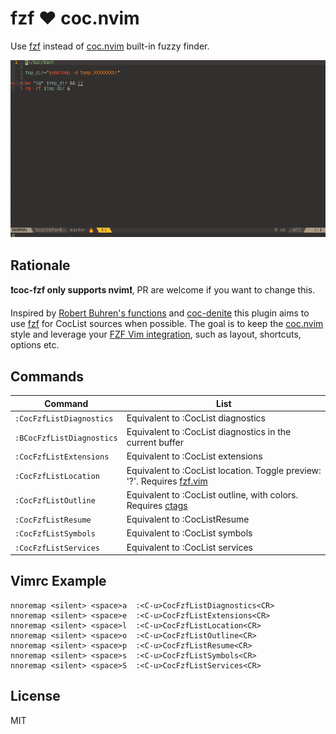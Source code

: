 fzf :heart: coc.nvim
===============

Use [fzf][fzf] instead of [coc.nvim][coc.nvim] built-in fuzzy finder.

![](https://raw.githubusercontent.com/antoinemadec/gif/master/coc_fzf.gif)

Rationale
---------

**❗coc-fzf only supports nvim❗**, PR are welcome if you want to change this.

Inspired by [Robert Buhren's functions][RobertBuhren] and [coc-denite][coc_denite] this plugin aims to use [fzf][fzf] for CocList sources when possible.
The goal is to keep the [coc.nvim][coc.nvim] style and leverage your [FZF Vim integration][fzf_vim_integration], such as layout, shortcuts, options etc.

Commands
---------

| Command                     | List                                                                              |
| ---                         | ---                                                                               |
| `:CocFzfListDiagnostics`    | Equivalent to :CocList diagnostics                                                |
| `:BCocFzfListDiagnostics`   | Equivalent to :CocList diagnostics in the current buffer                          |
| `:CocFzfListExtensions`     | Equivalent to :CocList extensions                                                 |
| `:CocFzfListLocation`       | Equivalent to :CocList location. Toggle preview: '?'. Requires [fzf.vim][fzfvim]  |
| `:CocFzfListOutline`        | Equivalent to :CocList outline, with colors. Requires [ctags][ctags]              |
| `:CocFzfListResume`         | Equivalent to :CocListResume                                                      |
| `:CocFzfListSymbols`        | Equivalent to :CocList symbols                                                    |
| `:CocFzfListServices`       | Equivalent to :CocList services                                                   |

Vimrc Example
---------

```vim
nnoremap <silent> <space>a  :<C-u>CocFzfListDiagnostics<CR>
nnoremap <silent> <space>e  :<C-u>CocFzfListExtensions<CR>
nnoremap <silent> <space>l  :<C-u>CocFzfListLocation<CR>
nnoremap <silent> <space>o  :<C-u>CocFzfListOutline<CR>
nnoremap <silent> <space>p  :<C-u>CocFzfListResume<CR>
nnoremap <silent> <space>s  :<C-u>CocFzfListSymbols<CR>
nnoremap <silent> <space>S  :<C-u>CocFzfListServices<CR>
```

License
-------

MIT

[fzf_vim_integration]: https://github.com/junegunn/fzf/blob/master/README-VIM.md
[fzf]:                 https://github.com/junegunn/fzf
[coc.nvim]:            https://github.com/neoclide/coc.nvim
[RobertBuhren]:        https://gist.github.com/RobertBuhren/02e05506255c667c0038ce74ee1cef96
[coc_denite]:          https://github.com/neoclide/coc-denite
[ctags]:               https://github.com/universal-ctags/ctags
[fzfvim]:              https://github.com/junegunn/fzf.vim
